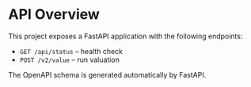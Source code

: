# API Overview

This project exposes a FastAPI application with the following endpoints:

- `GET /api/status` – health check
- `POST /v2/value` – run valuation

The OpenAPI schema is generated automatically by FastAPI.
